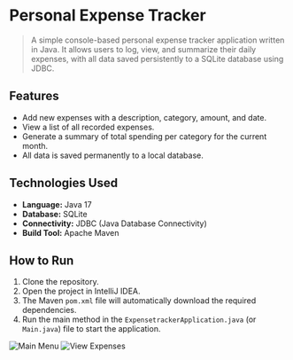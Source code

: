 # Personal Expense Tracker

> A simple console-based personal expense tracker application written in Java. It allows users to log, view, and summarize their daily expenses, with all data saved persistently to a SQLite database using JDBC.

## Features
- Add new expenses with a description, category, amount, and date.
- View a list of all recorded expenses.
- Generate a summary of total spending per category for the current month.
- All data is saved permanently to a local database.

## Technologies Used
- **Language:** Java 17
- **Database:** SQLite
- **Connectivity:** JDBC (Java Database Connectivity)
- **Build Tool:** Apache Maven

## How to Run
1. Clone the repository.
2. Open the project in IntelliJ IDEA.
3. The Maven `pom.xml` file will automatically download the required dependencies.
4. Run the main method in the `ExpensetrackerApplication.java` (or `Main.java`) file to start the application.

![Main Menu](./img/1.JPG)
![View Expenses](./img/2.JPG)

